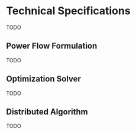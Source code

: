 # Technical Specifications
TODO

## Power Flow Formulation 
TODO

## Optimization Solver
TODO

## Distributed Algorithm 
TODO
